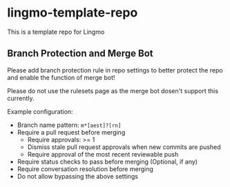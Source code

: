 # lingmo-template-repo
This is a template repo for Lingmo

## Branch Protection and Merge Bot

Please add branch protection rule in repo settings to better protect the repo and enable the function of merge bot!

Please do not use the rulesets page as the merge bot dosen't support this currently.

Example configuration: 
 - Branch name pattern: `m*[aest]?[rn]`
 - Require a pull request before merging
   - Require approvals: >= 1
   - Dismiss stale pull request approvals when new commits are pushed
   - Require approval of the most recent reviewable push
 - Require status checks to pass before merging (Optional, if any)
 - Require conversation resolution before merging
 - Do not allow bypassing the above settings

